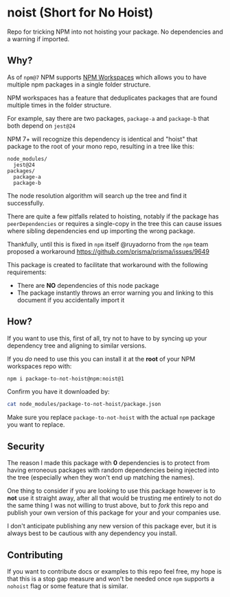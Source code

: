 # noist (Short for No Hoist)
Repo for tricking NPM into not hoisting your package. No dependencies and a warning if imported.

## Why?
As of `npm@7` NPM supports [NPM Workspaces](https://docs.npmjs.com/cli/v8/using-npm/workspaces) which allows you to have multiple npm packages in a single folder structure.

NPM workspaces has a feature that deduplicates packages that are found multiple times in the folder structure.

For example, say there are two packages, `package-a` and `package-b` that both depend on `jest@24` 

NPM 7+ will recognize this dependency is identical and "hoist" that package to the root of your mono repo, resulting in a tree like this:
```
node_modules/
  jest@24
packages/
  package-a
  package-b
```
The node resolution algorithm will search up the tree and find it successfully.

There are quite a few pitfalls related to hoisting, notably if the package has `peerDependencies` or requires a single-copy in the tree this can cause issues where sibling dependencies end up importing the wrong package.

Thankfully, until this is fixed in `npm` itself @ruyadorno from the `npm` team proposed a workaround
https://github.com/prisma/prisma/issues/9649

This package is created to facilitate that workaround with the following requirements:
- There are **NO** dependencies of this node package
- The package instantly throws an error warning you and linking to this document if you accidentally import it

## How?

If you want to use this, first of all, try not to have to by syncing up your dependency tree and aligning to similar versions.

If you _do_ need to use this you can install it at the **root** of your NPM workspaces repo with:
```bash
npm i package-to-not-hoist@npm:noist@1
```

Confirm you have it downloaded by:
```bash
cat node_modules/package-to-not-hoist/package.json
```

Make sure you replace `package-to-not-hoist` with the actual `npm` package you want to replace.

## Security
The reason I made this package with **0** dependencies is to protect from having erroneous packages with random dependencies being injected into the tree (especially when they won't end up matching the names).

One thing to consider if you are looking to use this package however is to **not** use it straight away, after all that would be trusting me entirely to not do the same thing I was not willing to trust above, but to _fork_ this repo and publish your own version of this package for your and your companies use.

I don't anticipate publishing any new version of this package ever, but it is always best to be cautious with any dependency you install.

## Contributing
If you want to contribute docs or examples to this repo feel free, my hope is that this is a stop gap measure and won't be needed once `npm` supports a `nohoist` flag or some feature that is similar.